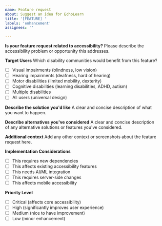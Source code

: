 ```yaml
---
name: Feature request
about: Suggest an idea for EchoLearn
title: '[FEATURE] '
labels: 'enhancement'
assignees: ''

---
```


**Is your feature request related to accessibility?**
Please describe the accessibility problem or opportunity this addresses.

**Target Users**
Which disability communities would benefit from this feature?
- [ ] Visual impairments (blindness, low vision)
- [ ] Hearing impairments (deafness, hard of hearing)
- [ ] Motor disabilities (limited mobility, dexterity)
- [ ] Cognitive disabilities (learning disabilities, ADHD, autism)
- [ ] Multiple disabilities
- [ ] All users (universal design)

**Describe the solution you'd like**
A clear and concise description of what you want to happen.

**Describe alternatives you've considered**
A clear and concise description of any alternative solutions or features you've considered.

**Additional context**
Add any other context or screenshots about the feature request here.

**Implementation Considerations**
- [ ] This requires new dependencies
- [ ] This affects existing accessibility features
- [ ] This needs AI/ML integration
- [ ] This requires server-side changes
- [ ] This affects mobile accessibility

**Priority Level**
- [ ] Critical (affects core accessibility)
- [ ] High (significantly improves user experience)
- [ ] Medium (nice to have improvement)
- [ ] Low (minor enhancement)